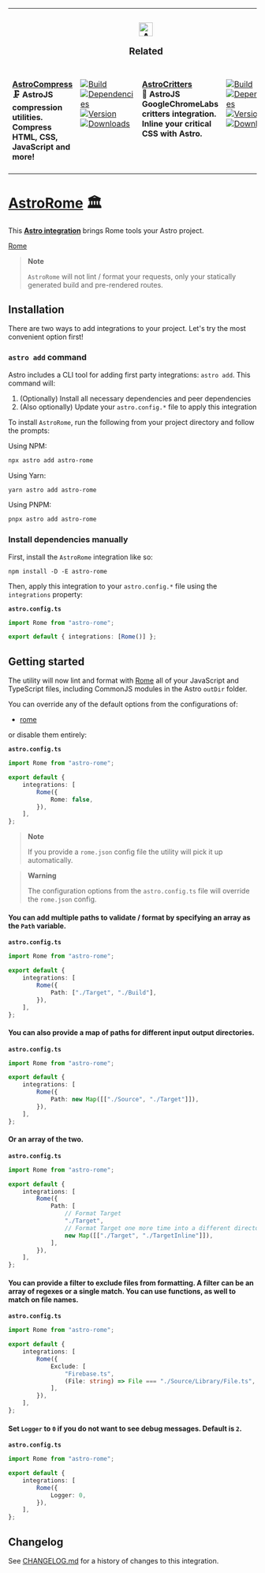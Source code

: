 <table><tbody><tr><td colspan="4"><center><h3 align="center"><picture><source media="(prefers-color-scheme: dark)" srcset="https://raw.githubusercontent.com/astro-community/AstroCompress/main/.github/Image/DarkAstro.svg"><source media="(prefers-color-scheme: light)" srcset="https://raw.githubusercontent.com/astro-community/AstroCompress/main/.github/Image/LightAstro.svg"><img alt="Astro" src="https://raw.githubusercontent.com/astro-community/AstroCompress/main/.github/Image/LightAstro.svg" width="28"></picture><p>Related</p></h3></center></td></tr><tr><td colspan="1" valign="top"><br><a href="https://github.com/astro-community/AstroCompress" target="_blank"><b>AstroCompress</b></a><br><b>🗜️ AstroJS compression utilities.<br>Compress HTML, CSS, JavaScript and more!<br></b><br></td><td colspan="1" valign="top"><br><a href="https://github.com/astro-community/AstroCompress/actions/workflows/Node.yml" target="_blank"><picture><source media="(prefers-color-scheme: dark)" srcset="https://img.shields.io/github/actions/workflow/status/astro-community/AstroCompress/Node.yml?branch=main&amp;label=Build&amp;logo=node.js&amp;color=black&amp;labelColor=black&amp;logoColor=white&amp;logoWidth=0"><source media="(prefers-color-scheme: light)" srcset="https://img.shields.io/github/actions/workflow/status/astro-community/AstroCompress/Node.yml?branch=main&amp;label=Build&amp;logo=node.js&amp;color=white&amp;labelColor=white&amp;logoColor=black&amp;logoWidth=0"><img alt="Build" src="https://img.shields.io/github/actions/workflow/status/astro-community/AstroCompress/Node.yml?branch=main&amp;label=Build&amp;logo=node.js&amp;color=black&amp;labelColor=black&amp;logoColor=white&amp;logoWidth=0" title="Build"></picture></a><br><a href="https://npmjs.org/astro-compress?activeTab=dependencies" target="_blank"><picture><source media="(prefers-color-scheme: dark)" srcset="https://img.shields.io/librariesio/release/npm/astro-compress?logo=dependabot&amp;label=&amp;color=black&amp;labelColor=black&amp;logoColor=white&amp;logoWidth=0"><source media="(prefers-color-scheme: light)" srcset="https://img.shields.io/librariesio/release/npm/astro-compress?logo=dependabot&amp;label=&amp;color=white&amp;labelColor=white&amp;logoColor=black&amp;logoWidth=0"><img alt="Dependencies" src="https://img.shields.io/librariesio/release/npm/astro-compress?logo=dependabot&amp;label=&amp;color=black&amp;labelColor=black&amp;logoColor=white&amp;logoWidth=0" title="Dependencies"></picture></a><br><a href="https://npmjs.org/astro-compress" target="_blank"><picture><source media="(prefers-color-scheme: dark)" srcset="https://img.shields.io/npm/v/astro-compress?label=Version&amp;logo=npm&amp;color=black&amp;labelColor=black&amp;logoColor=white&amp;logoWidth=0"><source media="(prefers-color-scheme: light)" srcset="https://img.shields.io/npm/v/astro-compress?label=Version&amp;logo=npm&amp;color=white&amp;labelColor=white&amp;logoColor=black&amp;logoWidth=0"><img alt="Version" src="https://img.shields.io/npm/v/astro-compress?label=Version&amp;logo=npm&amp;color=black&amp;labelColor=black&amp;logoColor=white&amp;logoWidth=0" title="Version"></picture></a><br><a href="https://npmjs.org/astro-compress" target="_blank"><picture><source media="(prefers-color-scheme: dark)" srcset="https://img.shields.io/npm/dt/astro-compress?label=Downloads&amp;logo=npm&amp;color=black&amp;labelColor=black&amp;logoColor=white&amp;logoWidth=0"><source media="(prefers-color-scheme: light)" srcset="https://img.shields.io/npm/dt/astro-compress?label=Downloads&amp;logo=npm&amp;color=white&amp;labelColor=white&amp;logoColor=black&amp;logoWidth=0"><img alt="Downloads" src="https://img.shields.io/npm/dt/astro-compress?label=Downloads&amp;logo=npm&amp;color=black&amp;labelColor=black&amp;logoColor=white&amp;logoWidth=0" title="Downloads"></picture></a><br><br></td><td colspan="1" valign="top"><br><a href="https://github.com/astro-community/AstroCritters" target="_blank"><b>AstroCritters</b></a><br><b>🦔 AstroJS GoogleChromeLabs critters integration.<br>Inline your critical CSS with Astro.<br></b><br></td><td colspan="1" valign="top"><br><a href="https://github.com/astro-community/AstroCritters/actions/workflows/Node.yml" target="_blank"><picture><source media="(prefers-color-scheme: dark)" srcset="https://img.shields.io/github/actions/workflow/status/astro-community/AstroCritters/Node.yml?branch=main&amp;label=Build&amp;logo=node.js&amp;color=black&amp;labelColor=black&amp;logoColor=white&amp;logoWidth=0"><source media="(prefers-color-scheme: light)" srcset="https://img.shields.io/github/actions/workflow/status/astro-community/AstroCritters/Node.yml?branch=main&amp;label=Build&amp;logo=node.js&amp;color=white&amp;labelColor=white&amp;logoColor=black&amp;logoWidth=0"><img alt="Build" src="https://img.shields.io/github/actions/workflow/status/astro-community/AstroCritters/Node.yml?branch=main&amp;label=Build&amp;logo=node.js&amp;color=black&amp;labelColor=black&amp;logoColor=white&amp;logoWidth=0" title="Build"></picture></a><br><a href="https://npmjs.org/astro-critters?activeTab=dependencies" target="_blank"><picture><source media="(prefers-color-scheme: dark)" srcset="https://img.shields.io/librariesio/release/npm/astro-critters?logo=dependabot&amp;label=&amp;color=black&amp;labelColor=black&amp;logoColor=white&amp;logoWidth=0"><source media="(prefers-color-scheme: light)" srcset="https://img.shields.io/librariesio/release/npm/astro-critters?logo=dependabot&amp;label=&amp;color=white&amp;labelColor=white&amp;logoColor=black&amp;logoWidth=0"><img alt="Dependencies" src="https://img.shields.io/librariesio/release/npm/astro-critters?logo=dependabot&amp;label=&amp;color=black&amp;labelColor=black&amp;logoColor=white&amp;logoWidth=0" title="Dependencies"></picture></a><br><a href="https://npmjs.org/astro-critters" target="_blank"><picture><source media="(prefers-color-scheme: dark)" srcset="https://img.shields.io/npm/v/astro-critters?label=Version&amp;logo=npm&amp;color=black&amp;labelColor=black&amp;logoColor=white&amp;logoWidth=0"><source media="(prefers-color-scheme: light)" srcset="https://img.shields.io/npm/v/astro-critters?label=Version&amp;logo=npm&amp;color=white&amp;labelColor=white&amp;logoColor=black&amp;logoWidth=0"><img alt="Version" src="https://img.shields.io/npm/v/astro-critters?label=Version&amp;logo=npm&amp;color=black&amp;labelColor=black&amp;logoColor=white&amp;logoWidth=0" title="Version"></picture></a><br><a href="https://npmjs.org/astro-critters" target="_blank"><picture><source media="(prefers-color-scheme: dark)" srcset="https://img.shields.io/npm/dt/astro-critters?label=Downloads&amp;logo=npm&amp;color=black&amp;labelColor=black&amp;logoColor=white&amp;logoWidth=0"><source media="(prefers-color-scheme: light)" srcset="https://img.shields.io/npm/dt/astro-critters?label=Downloads&amp;logo=npm&amp;color=white&amp;labelColor=white&amp;logoColor=black&amp;logoWidth=0"><img alt="Downloads" src="https://img.shields.io/npm/dt/astro-critters?label=Downloads&amp;logo=npm&amp;color=black&amp;labelColor=black&amp;logoColor=white&amp;logoWidth=0" title="Downloads"></picture></a><br><br></td></tr></tbody></table>

# [AstroRome] 🏛️

This **[Astro integration][astro-integration]** brings Rome tools your Astro
project.

[Rome][Rome]

> **Note**
>
> `AstroRome` will not lint / format your requests, only your statically
> generated build and pre-rendered routes.

## Installation

There are two ways to add integrations to your project. Let's try the most
convenient option first!

### `astro add` command

Astro includes a CLI tool for adding first party integrations: `astro add`. This
command will:

1. (Optionally) Install all necessary dependencies and peer dependencies
2. (Also optionally) Update your `astro.config.*` file to apply this integration

To install `AstroRome`, run the following from your project directory and follow
the prompts:

Using NPM:

```sh
npx astro add astro-rome
```

Using Yarn:

```sh
yarn astro add astro-rome
```

Using PNPM:

```sh
pnpx astro add astro-rome
```

### Install dependencies manually

First, install the `AstroRome` integration like so:

```
npm install -D -E astro-rome
```

Then, apply this integration to your `astro.config.*` file using the
`integrations` property:

**`astro.config.ts`**

```ts
import Rome from "astro-rome";

export default { integrations: [Rome()] };
```

## Getting started

The utility will now lint and format with [Rome][Rome] all of your JavaScript
and TypeScript files, including CommonJS modules in the Astro `outDir` folder.

You can override any of the default options from the configurations of:

-   [rome](Source/Option/Rome.ts)

or disable them entirely:

**`astro.config.ts`**

```ts
import Rome from "astro-rome";

export default {
	integrations: [
		Rome({
			Rome: false,
		}),
	],
};
```

> **Note**
>
> If you provide a `rome.json` config file the utility will pick it up
> automatically.

> **Warning**
>
> The configuration options from the `astro.config.ts` file will override the
> `rome.json` config.

#### You can add multiple paths to validate / format by specifying an array as the `Path` variable.

**`astro.config.ts`**

```ts
import Rome from "astro-rome";

export default {
	integrations: [
		Rome({
			Path: ["./Target", "./Build"],
		}),
	],
};
```

#### You can also provide a map of paths for different input output directories.

**`astro.config.ts`**

```ts
import Rome from "astro-rome";

export default {
	integrations: [
		Rome({
			Path: new Map([["./Source", "./Target"]]),
		}),
	],
};
```

#### Or an array of the two.

**`astro.config.ts`**

```ts
import Rome from "astro-rome";

export default {
	integrations: [
		Rome({
			Path: [
				// Format Target
				"./Target",
				// Format Target one more time into a different directory
				new Map([["./Target", "./TargetInline"]]),
			],
		}),
	],
};
```

#### You can provide a filter to exclude files from formatting. A filter can be an array of regexes or a single match. You can use functions, as well to match on file names.

**`astro.config.ts`**

```ts
import Rome from "astro-rome";

export default {
	integrations: [
		Rome({
			Exclude: [
				"Firebase.ts",
				(File: string) => File === "./Source/Library/File.ts",
			],
		}),
	],
};
```

#### Set `Logger` to `0` if you do not want to see debug messages. Default is `2`.

**`astro.config.ts`**

```ts
import Rome from "astro-rome";

export default {
	integrations: [
		Rome({
			Logger: 0,
		}),
	],
};
```

[AstroRome]: https://npmjs.org/astro-rome
[Rome]: https://npmjs.org/rome
[astro-integration]: https://docs.astro.build/en/guides/integrations-guide/

## Changelog

See [CHANGELOG.md](CHANGELOG.md) for a history of changes to this integration.
